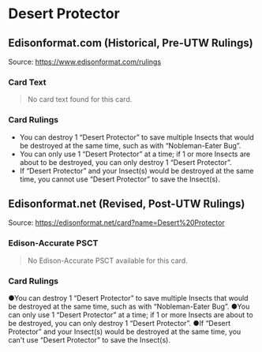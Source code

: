 # Desert Protector

## Edisonformat.com (Historical, Pre-UTW Rulings)

Source: https://www.edisonformat.com/rulings

### Card Text

> No card text found for this card.

### Card Rulings

*   You can destroy 1 “Desert Protector” to save multiple Insects that would be destroyed at the same time, such as with “Nobleman-Eater Bug”.
*   You can only use 1 “Desert Protector” at a time; if 1 or more Insects are about to be destroyed, you can only destroy 1 “Desert Protector”.
*   If “Desert Protector” and your Insect(s) would be destroyed at the same time, you cannot use “Desert Protector” to save the Insect(s).

## Edisonformat.net (Revised, Post-UTW Rulings)

Source: https://edisonformat.net/card?name=Desert%20Protector

### Edison-Accurate PSCT

> No Edison-Accurate PSCT available for this card.

### Card Rulings

●You can destroy 1 “Desert Protector” to save multiple Insects that would be destroyed at the same time, such as with “Nobleman-Eater Bug”.
●You can only use 1 “Desert Protector” at a time; if 1 or more Insects are about to be destroyed, you can only destroy 1 “Desert Protector”.
●If “Desert Protector” and your Insect(s) would be destroyed at the same time, you can't use “Desert Protector” to save the Insect(s). 
            
